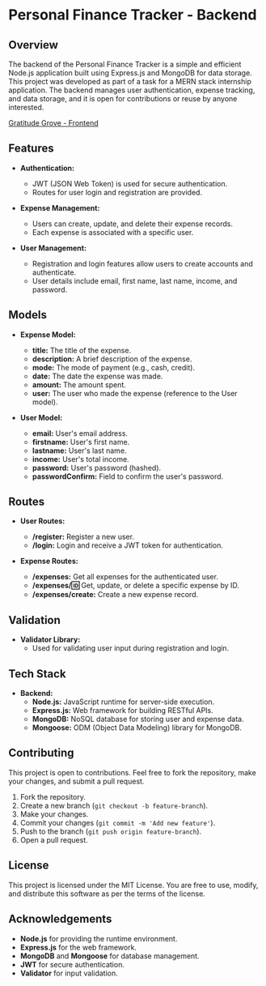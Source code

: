 # Personal Finance Tracker - Backend

## Overview

The backend of the Personal Finance Tracker is a simple and efficient Node.js application built using Express.js and MongoDB for data storage. This project was developed as part of a task for a MERN stack internship application. The backend manages user authentication, expense tracking, and data storage, and it is open for contributions or reuse by anyone interested.

[Gratitude Grove - Frontend](https://github.com/Varunkumar0812/Finance-Tracker-frontend)

## Features

- **Authentication:**
  - JWT (JSON Web Token) is used for secure authentication.
  - Routes for user login and registration are provided.

- **Expense Management:**
  - Users can create, update, and delete their expense records.
  - Each expense is associated with a specific user.

- **User Management:**
  - Registration and login features allow users to create accounts and authenticate.
  - User details include email, first name, last name, income, and password.

## Models

- **Expense Model:**
  - **title:** The title of the expense.
  - **description:** A brief description of the expense.
  - **mode:** The mode of payment (e.g., cash, credit).
  - **date:** The date the expense was made.
  - **amount:** The amount spent.
  - **user:** The user who made the expense (reference to the User model).

- **User Model:**
  - **email:** User's email address.
  - **firstname:** User's first name.
  - **lastname:** User's last name.
  - **income:** User's total income.
  - **password:** User's password (hashed).
  - **passwordConfirm:** Field to confirm the user's password.

## Routes

- **User Routes:**
  - **/register:** Register a new user.
  - **/login:** Login and receive a JWT token for authentication.

- **Expense Routes:**
  - **/expenses:** Get all expenses for the authenticated user.
  - **/expenses/:id:** Get, update, or delete a specific expense by ID.
  - **/expenses/create:** Create a new expense record.

## Validation

- **Validator Library:**
  - Used for validating user input during registration and login.

## Tech Stack

- **Backend:**
  - **Node.js:** JavaScript runtime for server-side execution.
  - **Express.js:** Web framework for building RESTful APIs.
  - **MongoDB:** NoSQL database for storing user and expense data.
  - **Mongoose:** ODM (Object Data Modeling) library for MongoDB.

## Contributing

This project is open to contributions. Feel free to fork the repository, make your changes, and submit a pull request.

1. Fork the repository.
2. Create a new branch (`git checkout -b feature-branch`).
3. Make your changes.
4. Commit your changes (`git commit -m 'Add new feature'`).
5. Push to the branch (`git push origin feature-branch`).
6. Open a pull request.

## License

This project is licensed under the MIT License. You are free to use, modify, and distribute this software as per the terms of the license.

## Acknowledgements

- **Node.js** for providing the runtime environment.
- **Express.js** for the web framework.
- **MongoDB** and **Mongoose** for database management.
- **JWT** for secure authentication.
- **Validator** for input validation.
